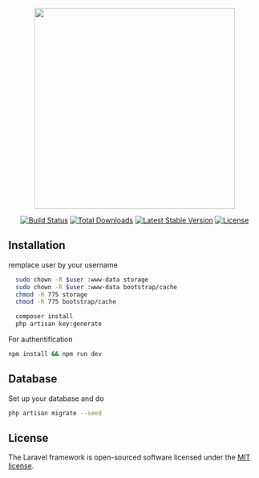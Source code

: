 <p align="center"><a href="https://laravel.com" target="_blank"><img src="https://raw.githubusercontent.com/laravel/art/master/logo-lockup/5%20SVG/2%20CMYK/1%20Full%20Color/laravel-logolockup-cmyk-red.svg" width="400"></a></p>

<p align="center">
<a href="https://travis-ci.org/laravel/framework"><img src="https://travis-ci.org/laravel/framework.svg" alt="Build Status"></a>
<a href="https://packagist.org/packages/laravel/framework"><img src="https://img.shields.io/packagist/dt/laravel/framework" alt="Total Downloads"></a>
<a href="https://packagist.org/packages/laravel/framework"><img src="https://img.shields.io/packagist/v/laravel/framework" alt="Latest Stable Version"></a>
<a href="https://packagist.org/packages/laravel/framework"><img src="https://img.shields.io/packagist/l/laravel/framework" alt="License"></a>
</p>


## Installation
remplace user by your username 
```bash 
  sudo chown -R $user :www-data storage
  sudo chown -R $user :www-data bootstrap/cache
  chmod -R 775 storage
  chmod -R 775 bootstrap/cache
```

```bash 
  composer install
  php artisan key:generate
```

For authentification
```bash
npm install && npm run dev
```

## Database
Set up your database and do 

```bash 
php artisan migrate --seed
```

## License

The Laravel framework is open-sourced software licensed under the [MIT license](https://opensource.org/licenses/MIT).
